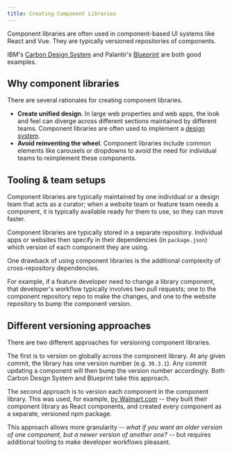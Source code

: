 ```yaml
---
title: Creating Component Libraries
---
```


Component libraries are often used in component-based UI systems like React and Vue. They are typically versioned repositories of components.

IBM's [Carbon Design System](http://carbondesignsystem.com/) and Palantir's [Blueprint](https://blueprintjs.com/) are both good examples.

## Why component libraries

There are several rationales for creating component libraries.

- **Create unified design**. In large web properties and web apps, the look and feel can diverge across different sections maintained by different teams. Component libraries are often used to implement a [design system](https://www.designsystems.com/).
- **Avoid reinventing the wheel**. Component libraries include common elements like carousels or dropdowns to avoid the need for individual teams to reimplement these components.

## Tooling & team setups

Component libraries are typically maintained by one individual or a design team that acts as a curator; when a website team or feature team needs a component, it is typically available ready for them to use, so they can move faster.

Component libraries are typically stored in a separate repository. Individual apps or websites then specify in their dependencies (in `package.json`) which version of each component they are using.

One drawback of using component libraries is the additional complexity of cross-repository dependencies.

For example, if a feature developer need to change a library component, that developer's workflow typically involves two pull requests; one to the component repository repo to make the changes, and one to the website repository to bump the component version.

## Different versioning approaches

There are two different approaches for versioning component libraries.

The first is to version on globally across the component library. At any given commit, the library has one version number (e.g. `30.3.1`). Any commit updating a component will then bump the version number accordingly. Both Carbon Design System and Blueprint take this approach.

The second approach is to version each component in the component library. This was used, for example, [by Walmart.com](https://medium.com/walmartlabs/how-to-achieve-reusability-with-react-components-81edeb7fb0e0) -- they built their component library as React components, and created every component as a separate, versioned npm package.

This approach allows more granularity -- _what if you want an older version of one component, but a newer version of another one?_ -- but requires additional tooling to make developer workflows pleasant.
